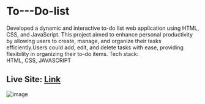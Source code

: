 # To---Do-list
Developed a dynamic and interactive to-do list web application using HTML, CSS, and JavaScript. This project aimed to enhance personal productivity by allowing users to create, manage, and organize their tasks efficiently.Users could add, edit, and delete tasks with ease, providing flexibility in organizing their to-do items.
Tech stack: HTML, CSS, JAVASCRIPT

## Live Site: [Link](https://orugantinirupama.github.io/To---Do-list/)
![image](https://github.com/orugantinirupama/To---Do-list/assets/153734300/7f821e5a-f6f0-4445-9507-513cdeeb24ed)

